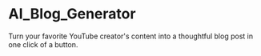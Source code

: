 # AI_Blog_Generator
Turn your favorite YouTube creator's content into a thoughtful blog post in one click of a button.
